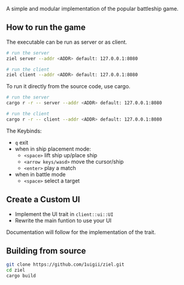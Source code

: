 A simple and modular implementation of the popular battleship game.

## How to run the game
The executable can be run as server or as client.
```bash
# run the server
ziel server --addr <ADDR> default: 127.0.0.1:8080

# run the client
ziel client --addr <ADDR> default: 127.0.0.1:8080
```

To run it directly from the source code, use cargo.
```bash
# run the server
cargo r -r -- server --addr <ADDR> default: 127.0.0.1:8080

# run the client
cargo r -r -- client --addr <ADDR> default: 127.0.0.1:8080
```
The Keybinds:
- `q` exit
- when in ship placement mode:
  - `<space>` lift ship up/place ship
  - `<arrow keys/wasd>` move the cursor/ship
  - `<enter>` play a match
- when in battle mode
  - `<space>` select a target

## Create a Custom UI
 - Implement the UI trait in `client::ui::UI`
 - Rewrite the main funtion to use your UI

Documentation will follow for the implementation of the trait.

## Building from source
```bash
git clone https://github.com/1uigii/ziel.git
cd ziel
cargo build
```
